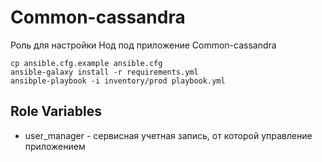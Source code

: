 Common-cassandra
=========

Роль для настройки Нод под приложение Common-cassandra

```buildoutcfg
cp ansible.cfg.example ansible.cfg
ansible-galaxy install -r requirements.yml
ansibple-playbook -i inventory/prod playbook.yml
```


Role Variables
--------------

* user_manager - сервисная учетная запись, от которой управление приложением
